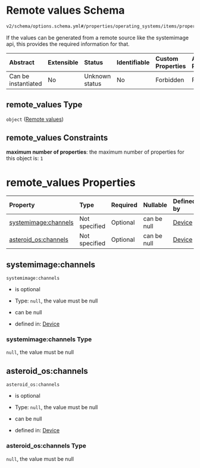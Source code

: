# Remote values Schema

```txt
v2/schema/options.schema.yml#/properties/operating_systems/items/properties/options/items/properties/remote_values
```

If the values can be generated from a remote source like the systemimage api, this provides the required information for that.

| Abstract            | Extensible | Status         | Identifiable | Custom Properties | Additional Properties | Access Restrictions | Defined In                                                          |
| :------------------ | :--------- | :------------- | :----------- | :---------------- | :-------------------- | :------------------ | :------------------------------------------------------------------ |
| Can be instantiated | No         | Unknown status | No           | Forbidden         | Forbidden             | none                | [device.schema.json*](../device.schema.json "open original schema") |

## remote_values Type

`object` ([Remote values](device-properties-operating-systems-operating-system-properties-options-option-properties-remote-values.md))

## remote_values Constraints

**maximum number of properties**: the maximum number of properties for this object is: `1`

# remote_values Properties

| Property                                     | Type          | Required | Nullable    | Defined by                                                                                                                                                                                                                                                                                               |
| :------------------------------------------- | :------------ | :------- | :---------- | :------------------------------------------------------------------------------------------------------------------------------------------------------------------------------------------------------------------------------------------------------------------------------------------------------- |
| [systemimage:channels](#systemimagechannels) | Not specified | Optional | can be null | [Device](device-properties-operating-systems-operating-system-properties-options-option-properties-remote-values-properties-systemimagechannels.md "v2/schema/options.schema.yml#/properties/operating_systems/items/properties/options/items/properties/remote_values/properties/systemimage:channels") |
| [asteroid_os:channels](#asteroid_oschannels) | Not specified | Optional | can be null | [Device](device-properties-operating-systems-operating-system-properties-options-option-properties-remote-values-properties-asteroid_oschannels.md "v2/schema/options.schema.yml#/properties/operating_systems/items/properties/options/items/properties/remote_values/properties/asteroid_os:channels") |

## systemimage:channels



`systemimage:channels`

*   is optional

*   Type: `null`, the value must be null

*   can be null

*   defined in: [Device](device-properties-operating-systems-operating-system-properties-options-option-properties-remote-values-properties-systemimagechannels.md "v2/schema/options.schema.yml#/properties/operating_systems/items/properties/options/items/properties/remote_values/properties/systemimage:channels")

### systemimage:channels Type

`null`, the value must be null

## asteroid_os:channels



`asteroid_os:channels`

*   is optional

*   Type: `null`, the value must be null

*   can be null

*   defined in: [Device](device-properties-operating-systems-operating-system-properties-options-option-properties-remote-values-properties-asteroid_oschannels.md "v2/schema/options.schema.yml#/properties/operating_systems/items/properties/options/items/properties/remote_values/properties/asteroid_os:channels")

### asteroid_os:channels Type

`null`, the value must be null
